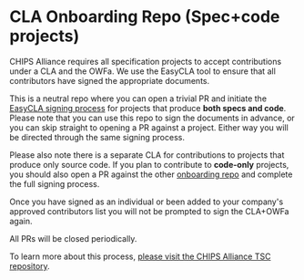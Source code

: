 # CLA Onboarding Repo (Spec+code projects)

CHIPS Alliance requires all specification projects to accept contributions under a CLA and the OWFa. We use the EasyCLA tool to ensure that all contributors have signed the appropriate documents.

This is a neutral repo where you can open a trivial PR and initiate the [EasyCLA signing process](https://github.com/chipsalliance/tsc/tree/main/cla) for projects that produce **both specs and code**. Please note that you can use this repo to sign the documents in advance, or you can skip straight to opening a PR against a project. Either way you will be directed through the same signing process.

Please also note there is a separate CLA for contributions to projects that produce only source code. If you plan to contribute to **code-only** projects, you should also open a PR against the other [onboarding repo](https://github.com/chipsalliance/EasyCLA-code_only) and complete the full signing process.

Once you have signed as an individual or been added to your company's approved contributors list you will not be prompted to sign the CLA+OWFa again.

All PRs will be closed periodically.

To learn more about this process, [please visit the CHIPS Alliance TSC repository](https://github.com/chipsalliance/tsc/tree/main/cla). 
